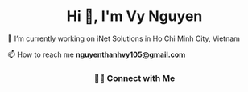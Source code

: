 
<h1 align="center">Hi 👋, I'm Vy Nguyen</h1>
🔭 I’m currently working on iNet Solutions in Ho Chi Minh City, Vietnam


📫 How to reach me **nguyenthanhvy105@gmail.com**

<h3 align="center"> 🤝🏻 Connect with Me </h3>
